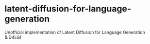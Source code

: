 # latent-diffusion-for-language-generation
Unofficial implementation of Latent Diffusion for Language Generation (LD4LG)
